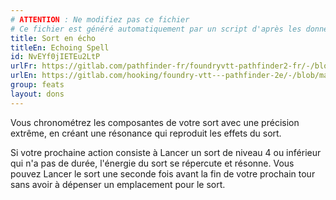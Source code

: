 ```yaml
---
# ATTENTION : Ne modifiez pas ce fichier
# Ce fichier est généré automatiquement par un script d'après les données du module Foundry VTT officiel et de sa traduction
title: Sort en écho
titleEn: Echoing Spell
id: NvEYf0jIETEu2LtP
urlFr: https://gitlab.com/pathfinder-fr/foundryvtt-pathfinder2-fr/-/blob/master/data/feats/NvEYf0jIETEu2LtP.htm
urlEn: https://gitlab.com/hooking/foundry-vtt---pathfinder-2e/-/blob/master/packs/data/feats.db/echoing-spell.json
group: feats
layout: dons
---
```

Vous chronométrez les composantes de votre sort avec une précision extrême, en créant une résonance qui reproduit les effets du sort.

Si votre prochaine action consiste à Lancer un sort de niveau 4 ou inférieur qui n'a pas de durée, l'énergie du sort se répercute et résonne. Vous pouvez Lancer le sort une seconde fois avant la fin de votre prochain tour sans avoir à dépenser un emplacement pour le sort.


